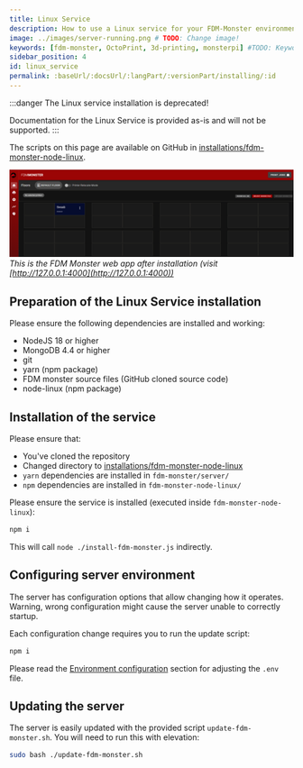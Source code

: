 ```yaml
---
title: Linux Service
description: How to use a Linux service for your FDM-Monster environment (deprecated)
image: ../images/server-running.png # TODO: Change image!
keywords: [fdm-monster, OctoPrint, 3d-printing, monsterpi] #TODO: Keywords!
sidebar_position: 4
id: linux_service
permalink: :baseUrl/:docsUrl/:langPart/:versionPart/installing/:id
---
```


:::danger
The Linux service installation is deprecated!

Documentation for the Linux Service is provided as-is and will not be supported.
:::

The scripts on this page are available on GitHub in [installations/fdm-monster-node-linux](https://github.com/fdm-monster/fdm-monster/tree/main/installations/fdm-monster-node-linux).

![Image](../images/server-running.png)
*This is the FDM Monster web app after installation (visit [http://127.0.0.1:4000](http://127.0.0.1:4000))*

## Preparation of the Linux Service installation

Please ensure the following dependencies are installed and working:

- NodeJS 18 or higher
- MongoDB 4.4 or higher
- git
- yarn (npm package)
- FDM monster source files (GitHub cloned source code)
- node-linux (npm package)

## Installation of the service

Please ensure that:

- You've cloned the repository
- Changed directory to [installations/fdm-monster-node-linux](https://github.com/fdm-monster/fdm-monster/tree/main/installations/fdm-monster-node-linux)
- `yarn` dependencies are installed in `fdm-monster/server/`
- `npm` dependencies are installed in `fdm-monster-node-linux/`

Please ensure the service is installed (executed inside `fdm-monster-node-linux`):

```bash
npm i
```

This will call `node ./install-fdm-monster.js` indirectly.

## Configuring server environment

The server has configuration options that allow changing how it operates. Warning, wrong configuration might cause the
server unable to correctly startup.

Each configuration change requires you to run the update script:

```bash
npm i
```

Please read the [Environment configuration](../2_configuration/preconfiguration.md) section for adjusting the `.env` file.

## Updating the server

The server is easily updated with the provided script `update-fdm-monster.sh`.
You will need to run this with elevation:

```bash
sudo bash ./update-fdm-monster.sh
```
